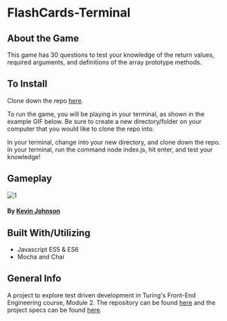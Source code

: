 # FlashCards-Terminal

## About the Game

This game has 30 questions to test your knowledge of the return values, required arguments, and definitions of the array prototype methods.

## To Install

Clone down the repo <a href="https://github.com/vrandall66/flashcards-starter">here</a>.

To run the game, you will be playing in your terminal, as shown in the example GIF below. Be sure to create a new directory/folder on your computer that you would like to clone the repo into.

In your terminal, change into your new directory, and clone down the repo. In your terminal, run the command node index.js, hit enter, and test your knowledge!

## Gameplay

![1](https://user-images.githubusercontent.com/49801538/73555217-70242480-440a-11ea-9982-c9435891645a.gif)

#### By [Kevin Johnson](https://github.com/kevdev90)

## Built With/Utilizing

- Javascript ES5 & ES6
- Mocha and Chai

## General Info

A project to explore test driven development in Turing's Front-End Engineering course, Module 2.
The repository can be found <a href="https://github.com/KevDev90/Flashcards-Terminal">here</a> and the project specs can be found <a href="https://frontend.turing.io/projects/flash-cards.html">here</a>.
